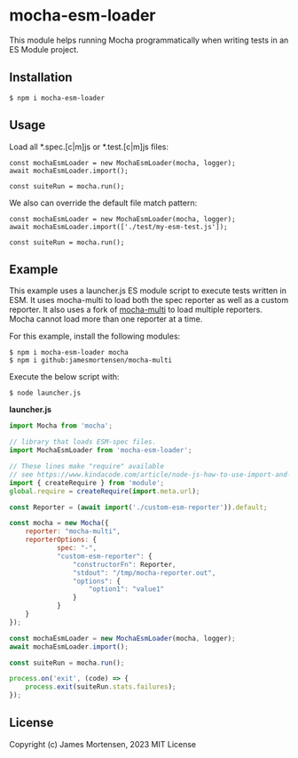 # mocha-esm-loader

This module helps running Mocha programmatically when writing tests in an ES Module project.


## Installation

```
$ npm i mocha-esm-loader
```

## Usage

Load all *.spec.[c|m]js or *.test.[c|m]js files:
```
const mochaEsmLoader = new MochaEsmLoader(mocha, logger);
await mochaEsmLoader.import();

const suiteRun = mocha.run();
```

We also can override the default file match pattern:

```
const mochaEsmLoader = new MochaEsmLoader(mocha, logger);
await mochaEsmLoader.import(['./test/my-esm-test.js']);

const suiteRun = mocha.run();
```


## Example

This example uses a launcher.js ES module script to execute tests written in ESM. It uses mocha-multi to load both the spec reporter as well as a custom reporter. It also uses a fork of [mocha-multi](https://github.com/jamesmortensen/mocha-multi) to load multiple reporters. Mocha cannot load more than one reporter at a time.

For this example, install the following modules:
```
$ npm i mocha-esm-loader mocha
$ npm i github:jamesmortensen/mocha-multi
```

Execute the below script with:

```
$ node launcher.js
```

**launcher.js**
```javascript
import Mocha from 'mocha';

// library that loads ESM-spec files.
import MochaEsmLoader from 'mocha-esm-loader';

// These lines make "require" available
// see https://www.kindacode.com/article/node-js-how-to-use-import-and-require-in-the-same-file/
import { createRequire } from 'module';
global.require = createRequire(import.meta.url);

const Reporter = (await import('./custom-esm-reporter')).default;

const mocha = new Mocha({
    reporter: "mocha-multi",
    reporterOptions: {
            spec: "-",
            "custom-esm-reporter": {
                "constructorFn": Reporter,
                "stdout": "/tmp/mocha-reporter.out",
                "options": {
                    "option1": "value1"
                }
            }
    }
});

const mochaEsmLoader = new MochaEsmLoader(mocha, logger);
await mochaEsmLoader.import();

const suiteRun = mocha.run();

process.on('exit', (code) => {
    process.exit(suiteRun.stats.failures);
});
```

## License

Copyright (c) James Mortensen, 2023 MIT License
